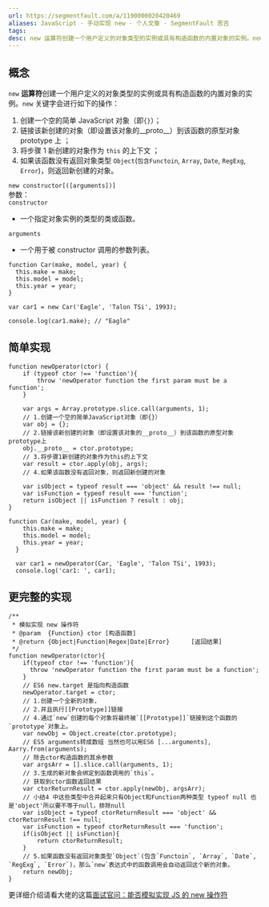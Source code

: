 ```yaml
---
url: https://segmentfault.com/a/1190000020420469
aliases: JavaScript - 手动实现 new - 个人文章 - SegmentFault 思否
tags: 
desc: new 运算符创建一个用户定义的对象类型的实例或具有构造函数的内置对象的实例。new 关键字会进行如下的操作： 创建一个空的简单 JavaScript 对象（即 {}）； 链...
---
```

## 概念

`new` **运算符**创建一个用户定义的对象类型的实例或具有构造函数的内置对象的实例。`new` 关键字会进行如下的操作：

1.  创建一个空的简单 JavaScript 对象（即`{}`）；
2.  链接该新创建的对象（即设置该对象的__proto__）到该函数的原型对象 prototype 上 ；
3.  将步骤 1 新创建的对象作为 `this` 的上下文 ；
4.  如果该函数没有返回对象类型 `Object`(`包含Functoin`, `Array`, `Date`, `RegExg`, `Error`)，则返回新创建的对象。

`new constructor[([arguments])]`  
参数：  
`constructor`

*   一个指定对象实例的类型的类或函数。

`arguments`

*   一个用于被 constructor 调用的参数列表。

```
function Car(make, model, year) {
  this.make = make;
  this.model = model;
  this.year = year;
}

var car1 = new Car('Eagle', 'Talon TSi', 1993);

console.log(car1.make); // "Eagle"
```

## 简单实现

```
function newOperator(ctor) {
    if (typeof ctor !== 'function'){
        throw 'newOperator function the first param must be a function';
    }

    var args = Array.prototype.slice.call(arguments, 1);
    // 1.创建一个空的简单JavaScript对象（即{}）
    var obj = {};
    // 2.链接该新创建的对象（即设置该对象的__proto__）到该函数的原型对象prototype上
    obj.__proto__ = ctor.prototype;
    // 3.将步骤1新创建的对象作为this的上下文
    var result = ctor.apply(obj, args);
    // 4.如果该函数没有返回对象，则返回新创建的对象

    var isObject = typeof result === 'object' && result !== null;
    var isFunction = typeof result === 'function';
    return isObject || isFunction ? result : obj;
}

function Car(make, model, year) {
    this.make = make;
    this.model = model;
    this.year = year;
  }
  
  var car1 = newOperator(Car, 'Eagle', 'Talon TSi', 1993);
  console.log('car1: ', car1);
```

## 更完整的实现

```
/**
 * 模拟实现 new 操作符
 * @param  {Function} ctor [构造函数]
 * @return {Object|Function|Regex|Date|Error}      [返回结果]
 */
function newOperator(ctor){
    if(typeof ctor !== 'function'){
      throw 'newOperator function the first param must be a function';
    }
    // ES6 new.target 是指向构造函数
    newOperator.target = ctor;
    // 1.创建一个全新的对象，
    // 2.并且执行[[Prototype]]链接
    // 4.通过`new`创建的每个对象将最终被`[[Prototype]]`链接到这个函数的`prototype`对象上。
    var newObj = Object.create(ctor.prototype);
    // ES5 arguments转成数组 当然也可以用ES6 [...arguments], Aarry.from(arguments);
    // 除去ctor构造函数的其余参数
    var argsArr = [].slice.call(arguments, 1);
    // 3.生成的新对象会绑定到函数调用的`this`。
    // 获取到ctor函数返回结果
    var ctorReturnResult = ctor.apply(newObj, argsArr);
    // 小结4 中这些类型中合并起来只有Object和Function两种类型 typeof null 也是'object'所以要不等于null，排除null
    var isObject = typeof ctorReturnResult === 'object' && ctorReturnResult !== null;
    var isFunction = typeof ctorReturnResult === 'function';
    if(isObject || isFunction){
        return ctorReturnResult;
    }
    // 5.如果函数没有返回对象类型`Object`(包含`Functoin`, `Array`, `Date`, `RegExg`, `Error`)，那么`new`表达式中的函数调用会自动返回这个新的对象。
    return newObj;
}
```

更详细介绍请看大佬的这篇[面试官问：能否模拟实现 JS 的 new 操作符](https://link.segmentfault.com/?enc=pGehacYnQCKPXR%2Bz%2F59IwA%3D%3D.hf4%2FEKPHYoPovc98A7WJoR15srWazP4a5kiTTZ%2Bam%2BHFEwklvsLxIRNKvQOJXcDY)